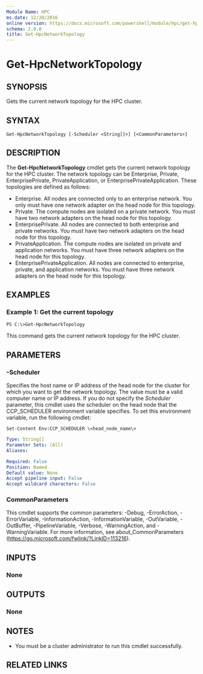 ```yaml
---
Module Name: HPC
ms.date: 12/20/2016
online version: https://docs.microsoft.com/powershell/module/hpc/get-hpcnetworktopology?view=windowsserver2012r2-ps&wt.mc_id=ps-gethelp
schema: 2.0.0
title: Get-HpcNetworkTopology
---
```


# Get-HpcNetworkTopology

## SYNOPSIS
Gets the current network topology for the HPC cluster.

## SYNTAX

```
Get-HpcNetworkTopology [-Scheduler <String[]>] [<CommonParameters>]
```

## DESCRIPTION
The **Get-HpcNetworkTopology** cmdlet gets the current network topology for the HPC cluster.
The network topology can be Enterprise, Private, EnterprisePrivate, PrivateApplication, or EnterprisePrivateApplication.
These topologies are defined as follows:

- Enterprise. All nodes are connected only to an enterprise network. You only must have one network adapter on the head node for this topology.
- Private. The compute nodes are isolated on a private network. You must have two network adapters on the head node for this topology.
- EnterprisePrivate. All nodes are connected to both enterprise and private networks. You must have two network adapters on the head node for this topology.
- PrivateApplication. The compute nodes are isolated on private and application networks. You must have three network adapters on the head node for this topology.
- EnterprisePrivateApplication. All nodes are connected to enterprise, private, and application networks. You must have three network adapters on the head node for this topology.

## EXAMPLES

### Example 1: Get the current topology
```
PS C:\>Get-HpcNetworkTopology
```

This command gets the current network topology for the HPC cluster.

## PARAMETERS

### -Scheduler
Specifies the host name or IP address of the head node for the cluster for which you want to get the network topology.
The value must be a valid computer name or IP address.
If you do not specify the *Scheduler* parameter, this cmdlet uses the scheduler on the head node that the CCP_SCHEDULER environment variable specifies.
To set this environment variable, run the following cmdlet:

`Set-Content Env:CCP_SCHEDULER \<head_node_name\>`

```yaml
Type: String[]
Parameter Sets: (All)
Aliases:

Required: False
Position: Named
Default value: None
Accept pipeline input: False
Accept wildcard characters: False
```

### CommonParameters
This cmdlet supports the common parameters: -Debug, -ErrorAction, -ErrorVariable, -InformationAction, -InformationVariable, -OutVariable, -OutBuffer, -PipelineVariable, -Verbose, -WarningAction, and -WarningVariable. For more information, see about_CommonParameters (https://go.microsoft.com/fwlink/?LinkID=113216).

## INPUTS

### None

## OUTPUTS

### None

## NOTES
* You must be a cluster administrator to run this cmdlet successfully.

## RELATED LINKS

